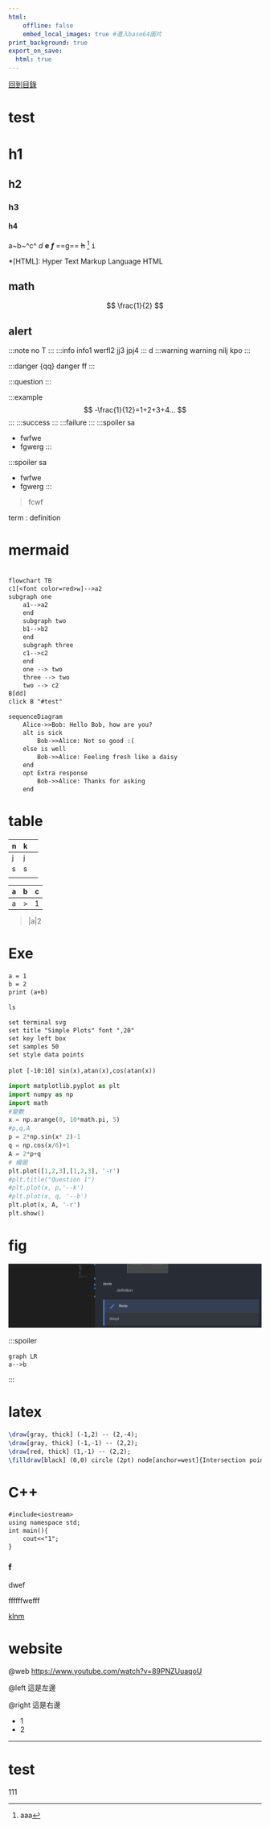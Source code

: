 ```yaml
---
html:
    offline: false
    embed_local_images: true #遷入base64圖片
print_background: true
export_on_save:
  html: true
---
```

[回到目錄](../index.md)
# test

# h1

## h2

### h3

#### h4

a~b~^c^ *d* **e** ***f*** ==g== ~~h~~ [^tag] <kbd>i</kbd>
[^tag]: aaa

*[HTML]: Hyper Text Markup Language
HTML

## math

$$
\frac{1}{2}
$$

## alert

:::note
no T
:::
:::info
info1
werfl2
jj3
jpj4
:::
d
:::warning
warning
nilj
kpo
:::

:::danger
{qq}
danger
ff
:::

:::question
:::

:::example
$$
-\frac{1}{12}=1+2+3+4...
$$
:::
:::success
:::
:::failure
:::
:::spoiler
sa

- fwfwe
- fgwerg
  :::

:::spoiler
sa

- fwfwe
- fgwerg
  :::

> fcwf

term
: definition

# mermaid

```mermaid

flowchart TB
c1[<font color=red>w]-->a2
subgraph one
    a1-->a2
    end
    subgraph two
    b1-->b2
    end
    subgraph three
    c1-->c2
    end
    one --> two
    three --> two
    two --> c2
B[dd]
click B "#test"
```

```mermaid
sequenceDiagram
    Alice->>Bob: Hello Bob, how are you?
    alt is sick
        Bob->>Alice: Not so good :(
    else is well
        Bob->>Alice: Feeling fresh like a daisy
    end
    opt Extra response
        Bob->>Alice: Thanks for asking
    end
```

# table


| n | k |   |
| --- | --- | :-: |
| j | j |   |
| s | s |   |
|   |   |   |


| a | b | c |
| --- | --- | --- |
| a | > | 1 |

> |a|2

# Exe

```python{cmd}
a = 1
b = 2
print (a+b)
```

```bash{cmd}
ls
```

```gnuplot {cmd=true output="html"}
set terminal svg
set title "Simple Plots" font ",20"
set key left box
set samples 50
set style data points

plot [-10:10] sin(x),atan(x),cos(atan(x))
```

```python {cmd=true matplotlib=true numpy=true}
import matplotlib.pyplot as plt
import numpy as np
import math
#變數
x = np.arange(0, 10*math.pi, 5)
#p,q,A
p = 2*np.sin(x* 2)-1
q = np.cos(x/6)+1
A = 2*p+q
# 繪圖
plt.plot([1,2,3],[1,2,3], '-r')
#plt.title("Question 1")
#plt.plot(x, p,'--k')
#plt.plot(x, q, '--b')
plt.plot(x, A, '-r')
plt.show()
```

# fig

![](paste_src/2022-10-09-15-37-51.png)

:::spoiler

```mermaid
graph LR
a-->b
```

:::

# latex

```tikz
\draw[gray, thick] (-1,2) -- (2,-4);
\draw[gray, thick] (-1,-1) -- (2,2);
\draw[red, thick] (1,-1) -- (2,2);
\filldraw[black] (0,0) circle (2pt) node[anchor=west]{Intersection point};
```

# C++

```C++{cmd}
#include<iostream>
using namespace std;
int main(){
    cout<<"1";
}
```

### f

dwef

ffffffwefff


[klnm](test.md)
<i class="fa fa-browser"></i>

<i class="fa fa-camera-retro" style="color: #F00;"></i>

# website
@web https://www.youtube.com/watch?v=89PNZUuaqoU




@left
這是左邊

@right
這是右邊
- 1
- 2

<hr>

# test
111
